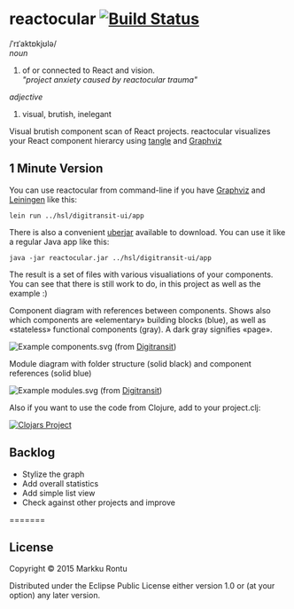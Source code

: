 # reactocular [![Build Status](https://travis-ci.org/Macroz/reactocular.svg?branch=master)](https://travis-ci.org/Macroz/reactocular)

/ˈrɪˈaktɒkjʊlə/<br>
_noun_

1. of or connected to React and vision.<br>
_"project anxiety caused by reactocular trauma"_<br>

_adjective_

1. visual, brutish, inelegant<br>

Visual brutish component scan of React projects. reactocular visualizes your React component hierarcy using [tangle](https://github.com/Macroz/tangle) and [Graphviz](http://www.graphviz.org/)

1 Minute Version
----------------

You can use reactocular from command-line if you have [Graphviz](http://www.graphviz.org) and [Leiningen](http://leiningen.org) like this:

```
lein run ../hsl/digitransit-ui/app
```

There is also a convenient [uberjar](uberjar/reactocular.jar?raw=true) available to download.
You can use it like a regular Java app like this:

```
java -jar reactocular.jar ../hsl/digitransit-ui/app
```

The result is a set of files with various visualiations of your components. You can see that there is still work to do, in this project as well as the example :)

Component diagram with references between components. Shows also which components are &laquo;elementary&raquo; building blocks (blue), as well as &laquo;stateless&raquo; functional components (gray). A dark gray signifies &laquo;page&raquo;.

![Example components.svg](https://rawgit.com/Macroz/reactocular/master/examples/digitransit-components.svg) (from [Digitransit](http://digitransit.fi))

Module diagram with folder structure (solid black) and component references (solid blue)

![Example modules.svg](https://rawgit.com/Macroz/reactocular/master/examples/digitransit-modules.svg) (from [Digitransit](http://digitransit.fi))

Also if you want to use the code from Clojure, add to your project.clj:

[![Clojars Project](http://clojars.org/macroz/reactocular/latest-version.svg)](http://clojars.org/macroz/reactocular)

## Backlog

- Stylize the graph
- Add overall statistics
- Add simple list view
- Check against other projects and improve

=======
## License

Copyright © 2015 Markku Rontu

Distributed under the Eclipse Public License either version 1.0 or (at
your option) any later version.
